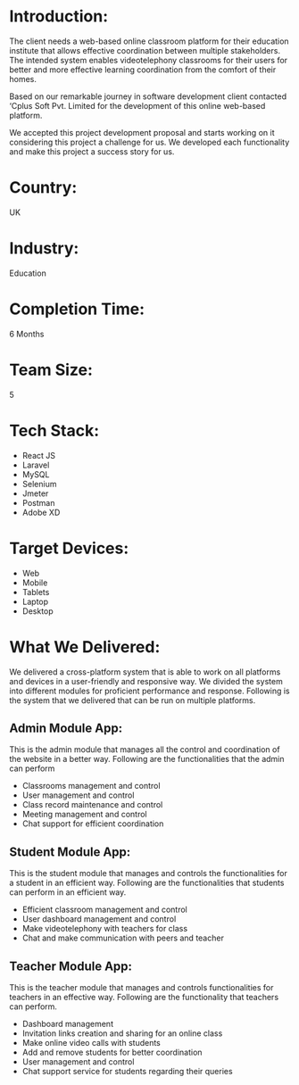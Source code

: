 # Introduction:
The client needs a web-based online classroom platform for their education institute that allows effective coordination between multiple stakeholders. The intended system enables videotelephony classrooms for their users for better and more effective learning coordination from the comfort of their homes.

Based on our remarkable journey in software development client contacted  ‘Cplus Soft Pvt. Limited for the development of this online web-based platform.

We accepted this project development proposal and starts working on it considering this project a challenge for us. We developed each functionality and make this project a success story for us.
# Country:
UK
# Industry:
Education
# Completion Time:
6 Months
# Team Size:
5
# Tech Stack:
- React JS
- Laravel
- MySQL
- Selenium
- Jmeter
- Postman
- Adobe XD

# Target Devices:
- Web
- Mobile
- Tablets
- Laptop
- Desktop

# What We Delivered:
We delivered a cross-platform system that is able to work on all platforms and devices in a user-friendly and responsive way. We divided the system into different modules for proficient performance and response. Following is the system that we delivered that can be run on multiple platforms.
## Admin Module App:
This is the admin module that manages all the control and coordination of the website in a better way. Following are the functionalities that the admin can perform
- Classrooms management and control
- User management and control
- Class record maintenance and control
- Meeting management and control
- Chat support for efficient coordination
## Student Module App:
This is the student module that manages and controls the functionalities for a student in an efficient way. Following are the functionalities that students can perform in an efficient way.
- Efficient classroom management and control
- User dashboard management and control
- Make videotelephony with teachers for class
- Chat and make communication with peers and teacher
## Teacher Module App:
This is the teacher module that manages and controls functionalities for teachers in an effective way. Following are the functionality that teachers can perform.
- Dashboard management
- Invitation links creation and sharing for an online class
- Make online video calls with students
- Add and remove students for better coordination
- User management and control
- Chat support service for students regarding their queries
